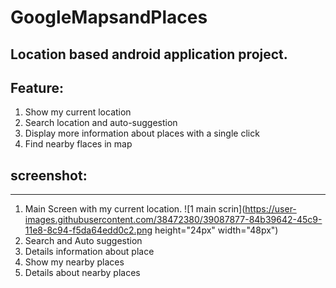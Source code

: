 # GoogleMapsandPlaces
## Location based android application project. 
## Feature:
  1. Show my current location
  2. Search location and auto-suggestion
  3. Display more information about places with a single click
  4. Find nearby flaces in map

## screenshot:
---
1. Main Screen with my current location.
![1 main scrin](https://user-images.githubusercontent.com/38472380/39087877-84b39642-45c9-11e8-8c94-f5da64edd0c2.png height="24px" width="48px")
2. Search and Auto suggestion
3. Details information about place
4. Show my nearby places
5. Details about nearby places
